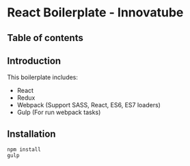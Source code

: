 # React Boilerplate - Innovatube

## Table of contents

## Introduction

This boilerplate includes:

- React
- Redux
- Webpack (Support SASS, React, ES6, ES7 loaders)
- Gulp (For run webpack tasks)

## Installation

    npm install
    gulp